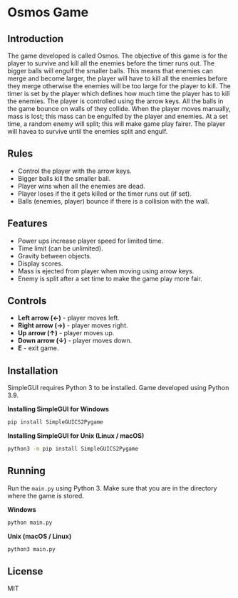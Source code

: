 # Osmos Game
## Introduction 
The game developed is called Osmos. The objective of this game is for the player to survive and kill all the enemies before the timer runs out. The bigger balls will engulf the smaller balls. This means that enemies can merge and become larger, the player will have to kill all the enemies before they merge otherwise the enemies will be too large for the player to kill. The timer is set by the player which defines how much time the player has to kill the enemies. The player is controlled using the arrow keys. All the balls in the game bounce on walls of they collide. When the player moves manually, mass is lost; this mass can be engulfed by the player and enemies. At a set time, a random enemy will split; this will make game play fairer. The player will havea to survive until the enemies split and engulf. 

## Rules
- Control the player with the arrow keys.
- Bigger balls kill the smaller ball.
- Player wins when all the enemies are dead.
- Player loses if the it gets killed or the timer runs out (if set).
- Balls (enemies, player) bounce if there is a collision with the wall.

## Features
- Power ups increase player speed for limited time.
- Time limit (can be unlimited).
- Gravity between objects. 
- Display scores.
- Mass is ejected from player when moving using arrow keys. 
- Enemy is split after a set time to make the game play more fair. 

## Controls
- **Left arrow (←)** - player moves left.
- **Right arrow (→)** - player moves right.
- **Up arrow (↑)** - player moves up.
- **Down arrow (↓)** - player moves down.
- **E** - exit game.

## Installation

SimpleGUI requires Python 3 to be installed. Game developed using Python 3.9. 

**Installing SimpleGUI for Windows**

```sh
pip install SimpleGUICS2Pygame
```

**Installing SimpleGUI for Unix (Linux / macOS)**

```sh
python3 -m pip install SimpleGUICS2Pygame
```

## Running
Run the `main.py` using Python 3. Make sure that you are in the directory where the game is stored. 

**Windows**
```sh
python main.py 
```


**Unix (macOS / Linux)**
```sh
python3 main.py 
```

## License
MIT
